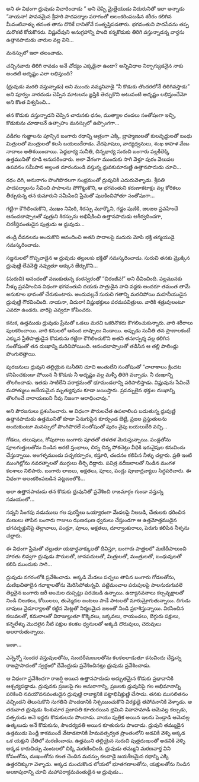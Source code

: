 ﻿అని ఈ విధంగా ధ్రువుడు విచారించాడు ” అని చెప్పి మైత్రేయుడు విదురునితో ఇలా అన్నాడు “నాయనా! పావనమైన శ్రీహరి పాదపద్మాల పరాగంతో అలంకరింపబడిన శరీరం కలిగిన మీవంటివాళ్ళు తనంత తాను దొరికే దానితోనే సంతృప్తిపడతారు. భగవంతుని పాదసేవను తప్ప మరొకటి కోరుకొనరు. విష్ణుదేవుని అనుగ్రహాన్ని పొంది కన్నకొడుకు తిరిగి వస్తున్నాడన్న వార్తను ఉత్తానపాదుడు చారుల వల్ల విని... 

మనస్సులో ఇలా తలంచాడు. 

చచ్చినవారు తిరిగి రావడం అనే చోద్యం ఎక్కడైనా ఉందా? అన్నివిధాల నిర్భాగ్యుడనైన నాకు అంతటి అదృష్టం ఎలా లభిస్తుంది? 

(ధ్రువుడు మరలి వస్తున్నాడు) అని ముందు నమ్మనివాడై “నీ కొడుకు తొందరలోనే తిరిగివస్తాడు” అని పూర్వం నారదుడు చెప్పిన మాటలను జ్ఞప్తికి తెచ్చుకొని అటువంటి అదృష్టం లభిస్తుందేమో అని కొంత విశ్వసించి... 

తన కొడుకు వస్తున్నాడని చెప్పిన చారునకు ధనం, ముత్యాల దండలు సంతోషంగా ఇచ్చి, కొడుకును చూడాలనే ఉత్సాహం మనస్సులో ఉప్పొంగగా... 

వడిగల గుఱ్ఱాలను పూన్చిన బంగారు రథాన్ని ఆత్రంగా ఎక్కి, బ్రాహ్మణులతో కులవృద్ధులతో బంధు మిత్రులతో మంత్రులతో కలసి బయలుదేరాడు. వేదఘోషలు, వాద్యధ్వనులు, శంఖ కాహళ వేణు నాదాలు అతిశయించాయి. పెద్దభార్య సునీతి, చిన్నభార్య సురుచి బంగారు పల్లకీలెక్కి ఉత్తమునితో కూడి అనుసరించారు. అలా వేగంగా ముందుకు సాగి వెళ్తూ పురం వెలుపల ఉపవనం సమీపాన అల్లంత దూరంనుండి వస్తున్న ధ్రువకుమారుణ్ణి ఉత్తానపాదుడు చూచి... 

రథం దిగి, అనురాగం పొంగిపొరలగా సంభ్రమంతో ధ్రువునికి ఎదురువెళ్ళాడు. శ్రీపతి పాదపద్మాలను సేవించి పాపాలను పోగొట్టుకొని, ఆ భగవంతుని కరుణాకటాక్షం వల్ల కోరికలు తీర్చుకున్న తన కుమారుని సమీపించి ప్రేమతో పులకించిపోతూ సంతోషంగా... 

గట్టిగా కౌగిలించుకొని, ముఖం నిమిరి, శిరస్సు మూర్కొని, గడ్డం పుణికి, జలజల ప్రవహించే ఆనందబాష్పాలతో పుత్రుని శిరస్సును అభిషేకించి ఉత్తానపాదుడు ఆశీర్వదించగా, చిరకీర్తివంతుడైన పుత్రుడు ఆ ధ్రువుడు... 

తండ్రి దీవనలను అందుకొని ఆనందించి అతని పాదాలపై నుదురు మోపి భక్తి తన్మయుడై నమస్కరించాడు. 

సజ్జనులలో గొప్పవాడైన ఆ ధ్రువుడు తల్లులకు భక్తితో నమస్కరించాడు. సురుచి తనకు మ్రొక్కిన ధ్రువుణ్ణి లేవనెత్తి నవ్వుతూ అక్కున జేర్చుకొని... 

(సురుచి) ఆనందంతో వణుకుతున్న కంఠస్వరంతో “చిరంజీవ!” అని దీవించింది. పల్లమునకు నీళ్ళు ప్రవహించిన విధంగా భగవంతుని దయకు పాత్రుడైన వాని వద్దకు అందరూ తమంత తామే అనుకూల భావంతో చేరుకుంటారు. అందువల్లనే సురుచి గతాన్ని మరచిపోయి మహనీయుడైన ధ్రువుణ్ణి గౌరవించింది. నాయనా, విదురా! విష్ణుభక్తులు పరమపవిత్రులు. వారికి శత్రువులంటూ ఎవరూ ఉండరు. వారిపై ఎవ్వరూ కోపించరు. 

కనుక, ఉత్తముడు ధ్రువుడు ప్రేమతో ఒడలు మరచి ఒకరినొకరు కౌగలించుకున్నారు. వారి శరీరాలు పులకరించాయి. వారి కనులలో ఆనంద బాష్పాలు నిండాయి. అప్పుడు సునీతి తన ప్రాణాలకంటే ఎక్కువ ప్రీతిపాత్రుడైన కొడుకును గట్టిగా కౌగిలించుకొని అతని తనూస్పర్శ వల్ల కలిగిన సంతోషంతో తన దుఃఖాన్ని మరిచిపోయింది. ఆనందబాష్పాలతో తడిసిన ఆ తల్లి పాలిండ్లు పొంగులెత్తాయి. 

పురజనులు ధ్రువుని తల్లియైన సునీతిని చూచి అంతులేని సంతోషంతో “చాలాకాలం క్రిందట కనిపించకుండా పోయిన నీ కొడుకు నీ అదృష్టం వల్ల మళ్ళీ తిరిగి వచ్చాడు. నీ దుఃఖాన్ని తొలగించాడు. ఇతడు సాటిలేని పరాక్రమంతో భూమండలాన్ని పరిపాలిస్తాడు. విష్ణువును సేవించే మహాత్ములు అజేయమైన మృత్యువును కూడా జయిస్తారు. ప్రపన్నులైన భక్తుల దుఃఖాన్ని తొలగించే నారాయణుని నీవు నిజంగా ఆరాధించావు.” 

అని పౌరజనులు ప్రశంసించారు. ఆ విధంగా పౌరులచేత ఉపలాలింప బడుతున్న ధ్రువుణ్ణి ఉత్తానపాదుడు ఉత్తమునితో కూడా ఏనుగుపైన కూర్చుండ బెట్టి, ప్రజల ప్రస్తుతులను అందుకుంటూ మనస్సులో పొంగిపొరలే సంతోషంతో పురం వైపు బయలుదేరి వచ్చి… 

గోడలు, తలుపులు, గోపురాలు బంగారు పూతతో తళతళ మెరుస్తున్నాయి. పండ్లతోను పూలగుత్తులతోను నిండిన అరటి స్తంభాలు, చిన్న చిన్న పోకచెట్లు వీధికి ఇరువైపుల కనువిందు చేస్తున్నాయి. అంగళ్ళముందు పచ్చకర్పూరం, కస్తూరి, చందనం కలిపిన నీళ్ళు చల్లారు. ప్రతి ఇంటి ముంగిట్లోను నవరత్నాలతో ముగ్గులు తీర్చి దిద్దారు. పవిత్ర నదీజలాలతో నిండిన మంగళ కలశాలు నిలిపారు. బంగారు లాజలు, అక్షతలు, పూలు, పండ్లు పూజాద్రవ్యాలు సిద్ధపరిచారు. ఈ విధంగా అలంకరింపబడిన పట్టణంలోకి… 

అలా ఉత్తానపాదుడు తన కొడుకు ధ్రువునితో ప్రవేశించి రాజమార్గం గుండా వస్తున్న సమయంలో… 

సన్నని సింగపు నడుములు గల పురస్త్రీలు ఒయ్యారంగా మేడలపై నిలబడి, చేతులకు ధరించిన మణులు తాపిన బంగారు గాజులు ఝణఝణ ధ్వనులు చేస్తుండగా ఆ ఉత్తమోత్తముడైన భగవద్భక్తునిపై తెల్లావాలు, పండ్లూ, పూలు, అక్షతలు, దూర్వాంకురాలు, పెరుగు కలిపిన నీళ్ళను చల్లారు. 

ఈ విధంగా ప్రేమతో చల్లుతూ యథార్థవాక్కులతో దీవిస్తూ, బంగారు పాత్రలలో మణిదీపాలుంచి హారతు లివ్వగా ధ్రువుడు పౌరులతో, జానపదులతో, మిత్రులతో, మంత్రులతో, బంధువులతో కలిసి ముందుకు సాగి… 

ధ్రువుడు నగరంలోకి ప్రవేశించాడు. అక్కడి మేడలు పచ్చలు తాపిన బంగారు గోడలతోను, మణిఖచితాలైన గవాక్షాలతోను మెరిసిపోతున్నవి. పట్టెమంచాల పరుపులపై పాలనురుగువలె తెల్లనైన బంగారు జరీ అంచుల దుప్పట్లు పరచబడి ఉన్నాయి. ఉద్యానవనాలు కల్పవృక్షాలతో నిండి చిలుకలు, కోయిలలు, తుమ్మెదల జంటలు పాడే పాటలతో మారుమ్రోగుతున్నాయి. దిగుడు బావులు వైడూర్యాలతో కట్టిన మెట్లతో నిర్మలమైన జలంతో నిండి ప్రకాశిస్తున్నాయి. వికసించిన కలువలతో, కమలాలతో విరాజుల్లుతూ కొక్కెరలు, జక్కవలు, రాయంచలు, బెగ్గురు పక్షులు, కన్నెలేళ్ళు మొదలైన నీటి పక్షుల కలకల ధ్వనులతో అక్కడి దొరువులు, చెరువులు అలరారుతున్నాయి. 

ఇంకా… 

ఎన్నెన్నో సుందర వస్తువులతోను, సుందరీమణులతోను కలకలలాడుతూ కనువిందు చేస్తున్న రాజప్రాసాదంలో స్వర్గంలో దేవేంద్రుడు ప్రవేశించినట్లు ధ్రువుడు ప్రవేశించాడు. 

ఆ విధంగా ప్రవేశించగా రాజర్షి అయిన ఉత్తానపాదుడు అద్భుతమైన కొడుకు ప్రభావానికి ఆశ్చర్యపడ్డాడు. ధ్రువునకు ప్రజలపై గల అనురాగాన్ని, ప్రజలకు ధ్రువునిపై గల అభిమానాన్ని పరికించి నవయౌవనవంతుడైన ధ్రువుణ్ణి రాజ్యానికి పట్టాభిషిక్తుణ్ణి చేసాడు. తనకు ముసలితనం వచ్చిందని తెలుసుకొని సుగతిని పొందడానికి నిశ్చయించుకొని విరక్తుడై తపోవనానికి వెళ్ళాడు. ఆ తరువాత ధ్రువుడు శింశుమార ప్రజాపతి కూతురయిన భ్రమిని వివాహమాడి ఆమెవల్ల కల్పుడు, వత్సరుడు అనె ఇద్దరు కొడుకులను పొందాడు. వాయు పుత్రిక అయిన ఇలను పెండ్లాడి ఆమెవల్ల ఉత్కలుడు అనే కొడుకును, సౌందర్యవతి అయిన కూతురును పొందాడు. ధ్రువుని తమ్ముడైన ఉత్తముడు పెండ్లి కాకముందే వేటాడటానికి హిమవత్పర్వత ప్రాంతంలోని అడవికి వెళ్ళి అక్కడ ఒక యక్షుని చేతిలో మరణించాడు. ఉత్తముని తల్లియైన సురుచి పుత్రదుఃఖంతో అడవికి వెళ్ళి అక్కడ కారుచిచ్చు మంటలలో చిక్కి మరణించింది. ధ్రువుడు తమ్ముని మరణవార్త విని కోపంతోను, దుఃఖంతోను కలత చెందిన మనస్సు కలవాడై జయశీలమైన రథాన్ని ఎక్కి ఉత్తరదిక్కుగా వెళ్ళాడు. అక్కడ మంచుకొండ లోయలో భూతగణాలతోను, యక్షులతోను నిండిన అలకాపురాన్ని చూచి మహాపరాక్రమవంతుడైన ఆ ధ్రువుడు… 

